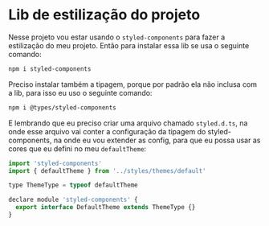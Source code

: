# Lib de estilização do projeto
Nesse projeto vou estar usando o `styled-components` para fazer a estilização do meu projeto. Então para instalar essa lib se usa o seguinte comando:

```bash
npm i styled-components
```
Preciso instalar também a tipagem, porque por padrão ela não inclusa com a lib, para isso eu uso o seguinte comando:

```bash
npm i @types/styled-components  
```

E lembrando que eu preciso criar uma arquivo chamado `styled.d.ts`, na onde esse arquivo vai conter a configuração da tipagem do styled-components, na onde eu vou extender as config, para que eu possa usar as cores que eu defini no meu `defaultTheme`:

```js
import 'styled-components'
import { defaultTheme } from '../styles/themes/default'

type ThemeType = typeof defaultTheme

declare module 'styled-components' {
  export interface DefaultTheme extends ThemeType {}
}
```